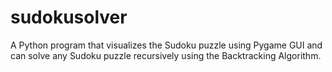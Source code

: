 # sudokusolver
A Python program that visualizes the Sudoku puzzle using Pygame GUI and can solve any Sudoku puzzle recursively using the Backtracking Algorithm.
